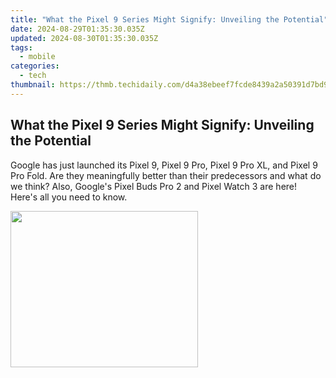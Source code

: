 ```yaml
---
title: "What the Pixel 9 Series Might Signify: Unveiling the Potential"
date: 2024-08-29T01:35:30.035Z
updated: 2024-08-30T01:35:30.035Z
tags:
  - mobile
categories:
  - tech
thumbnail: https://thmb.techidaily.com/d4a38ebeef7fcde8439a2a50391d7bd9b46cb2287710359624ae1485aff3b993.jpg
---
```


## What the Pixel 9 Series Might Signify: Unveiling the Potential

Google has just launched its Pixel 9, Pixel 9 Pro, Pixel 9 Pro XL, and Pixel 9 Pro Fold. Are they meaningfully better than their predecessors and what do we think? Also, Google's Pixel Buds Pro 2 and Pixel Watch 3 are here! Here's all you need to know.

<ins class="adsbygoogle"
     style="display:block"
     data-ad-format="autorelaxed"
     data-ad-client="ca-pub-7571918770474297"
     data-ad-slot="1223367746"></ins>



<ins class="adsbygoogle"
     style="display:block"
     data-ad-client="ca-pub-7571918770474297"
     data-ad-slot="8358498916"
     data-ad-format="auto"
     data-full-width-responsive="true"></ins>



<!-- affiliate ads begin -->
<a href="https://godlikehost.sjv.io/c/5597632/1920047/21774" target="_top" id="1920047"><img src="//a.impactradius-go.com/display-ad/21774-1920047" border="0" alt="" width="300" height="250"/></a><img height="0" width="0" src="https://imp.pxf.io/i/5597632/1920047/21774" style="position:absolute;visibility:hidden;" border="0" />
<!-- affiliate ads end -->